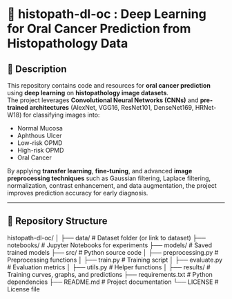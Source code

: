 # 📌 histopath-dl-oc : Deep Learning for Oral Cancer Prediction from Histopathology Data

## 📝 Description
This repository contains code and resources for **oral cancer prediction** using **deep learning** on **histopathology image datasets**.  
The project leverages **Convolutional Neural Networks (CNNs)** and **pre-trained architectures** (AlexNet, VGG16, ResNet101, DenseNet169, HRNet-W18) for classifying images into:
- Normal Mucosa
- Aphthous Ulcer
- Low-risk OPMD
- High-risk OPMD
- Oral Cancer

By applying **transfer learning**, **fine-tuning**, and advanced **image preprocessing techniques** such as Gaussian filtering, Laplace filtering, normalization, contrast enhancement, and data augmentation, the project improves prediction accuracy for early diagnosis.

---

## 📂 Repository Structure
histopath-dl-oc/
│
├── data/ # Dataset folder (or link to dataset)
├── notebooks/ # Jupyter Notebooks for experiments
├── models/ # Saved trained models
├── src/ # Python source code
│ ├── preprocessing.py # Preprocessing functions
│ ├── train.py # Training script
│ ├── evaluate.py # Evaluation metrics
│ ├── utils.py # Helper functions
│
├── results/ # Training curves, graphs, and predictions
├── requirements.txt # Python dependencies
├── README.md # Project documentation
└── LICENSE # License file
